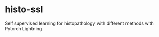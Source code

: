 # histo-ssl
Self supervised learning for histopathology with different methods with Pytorch Lightning
